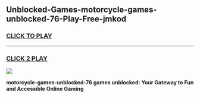 
## Unblocked-Games-motorcycle-games-unblocked-76-Play-Free-jmkod
<h3>
<a href="https://premium76.site?title=motorcycle-games-unblocked-76&ref=21A">CLICK TO PLAY</a></h3>
<hr>

<h3>
<a href="https://premium76.site?title=motorcycle-games-unblocked-76&ref=21A">CLICK 2 PLAY</a>
  
</h3>

<a href="https://premium76.site?title=motorcycle-games-unblocked-76&ref=21A"><img src="https://clearcache.store/games.png"></a>


**motorcycle-games-unblocked-76 games unblocked: Your Gateway to Fun and Accessible Online Gaming**
